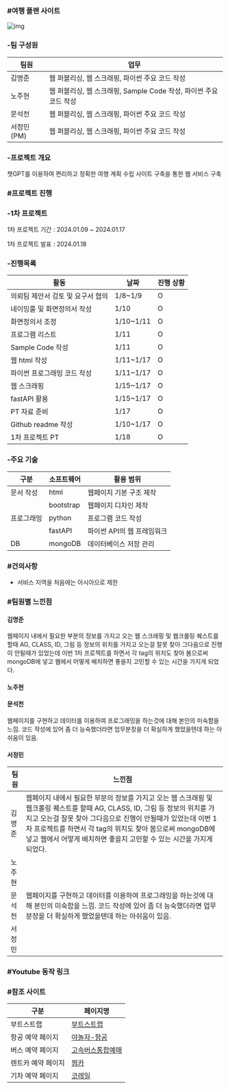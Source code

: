 ### #여행 플랜 사이트

![img](https://github.com/nohjuhyeon/AI_L.K.J/assets/151099231/be4e13da-8bc0-4ce7-a11b-dc324bb60089)

### -팀 구성원 

|팀원|업무|
|--|--|
|김명준|웹 퍼블리싱, 웹 스크래핑, 파이썬 주요 코드 작성|
|노주현|웹 퍼블리싱, 웹 스크래핑, Sample Code 작성, 파이썬 주요 코드 작성|
|문석천|웹 퍼블리싱, 웹 스크래핑, 파이썬 주요 코드 작성|
|서정민(PM)|웹 퍼블리싱, 웹 스크래핑, 파이썬 주요 코드 작성|

### -프로젝트 개요
<p> 챗GPT를 이용하여 편리하고 정확한 여행 계획 수립 사이트 구축을 통한 웹 서비스 구축 </p>

### #프로젝트 진행

### -1차 프로젝트 

<p> 1차 프로젝트 기간 : 2024.01.09 ~ 2024.01.17 </p>
<p> 1차 프로젝트 발표 : 2024.01.18 </p>

### -진행목록

|활동|날짜|진행 상황|
|--|--|--|
|의뢰팀 제안서 검토 및 요구서 협의|1/8~1/9|O|
|네이밍룰 및 화면정의서 작성|1/10|O|
|화면정의서 조정|1/10~1/11|O|
|프로그램 리스트|1/11|O|
|Sample Code 작성|1/11|O|
|웹 html 작성|1/11~1/17|O|
|파이썬 프로그래밍 코드 작성|1/11~1/17|O|
|웹 스크래핑|1/15~1/17|O|
|fastAPI 활용|1/15~1/17|O|
|PT 자료 준비|1/17|O|
|Github readme 작성|1/10~1/17|O|
|1차 프로젝트 PT|1/18|O|

### -주요 기술

|구분|소프트웨어|활용 범위|
|--|--|--|
|문서 작성|html|웹페이지 기본 구조 제작|
||bootstrap|웹페이지 디자인 제작|
|프로그래밍|python|프로그램 코드 작성|
||fastAPI|파이썬 API의 웹 프레임워크|
|DB|mongoDB|데이터베이스 저장 관리|

### #건의사항
- 서비스 지역을 처음에는 아시아으로 제한

### #팀원별 느낀점

<p><h4>김명준</h4></p>
<p>웹페이지 내에서 필요한 부분의 정보를 가지고 오는 웹 스크래핑 및 웹크롤링 퀘스트를 할때 AG, CLASS, ID, 그림 등 정보의 위치를 가지고 오는걸 잘못 찾아 그다음으로 진행이 안될때가 있었는데 이번 1차 프로젝트를 하면서 각 tag의 위치도 찾아 봄으로써 mongoDB에 넣고 웹에서 어떻게 배치하면 좋을지 고민할 수 있는 시간을 가지게 되었다.</p>
<p><h4>노주현</h4></p>
<p></p>
<p><h4>문석천</h4></p>
<p>웹페이지를 구현하고 데이터를 이용하여 프로그래밍을 하는것에 대해 본인의 미숙함을 느낌. 코드 작성에 있어 좀 더 능숙했더라면 업무분장을 더 확실하게 했었을텐데 하는 아쉬움이 있음.</p>
<p><h4>서정민</h4></p>
<p></p>


|팀원|느낀점|
|--|--|
|김명준|웹페이지 내에서 필요한 부분의 정보를 가지고 오는 웹 스크래핑 및 웹크롤링 퀘스트를 할때 AG, CLASS, ID, 그림 등 정보의 위치를 가지고 오는걸 잘못 찾아 그다음으로 진행이 안될때가 있었는데 이번 1차 프로젝트를 하면서 각 tag의 위치도 찾아 봄으로써 mongoDB에 넣고 웹에서 어떻게 배치하면 좋을지 고민할 수 있는 시간을 가지게 되었다.|
|노주현||
|문석천|웹페이지를 구현하고 데이터를 이용하여 프로그래밍을 하는것에 대해 본인의 미숙함을 느낌. 코드 작성에 있어 좀 더 능숙했더라면 업무분장을 더 확실하게 했었을텐데 하는 아쉬움이 있음.|
|서정민||

### #Youtube 동작 링크


### #참조 사이트

|구분|페이지명|
|--|--|
|부트스트랩|[부트스트랩](https://getbootstrap.kr/docs/5.3/examples/)|
|항공 예약 페이지|[야놀자-항공](https://flight-web.yanolja.com/flights/list?departurePlaceTypeCode=CITY&departurePlaceCode=SEL&arrivalPlaceTypeCode=CITY&arrivalPlaceCode=PUS&cabinClasses=ECONOMY,BUSINESS&adultsCount=4&outboundDepartureDate=2024-01-20)|
|버스 예약 페이지|[고속버스통합예매](https://www.kobus.co.kr/oprninf/alcninqr/oprnAlcnPage.do)|
|렌트카 예약 페이지|[찜카](https://rent-car.zzimcar.com/home)|
|기차 예약 페이지|[코레일](https://www.letskorail.com/ebizprd/EbizPrdTicketpr21100W_pr21112.do)|